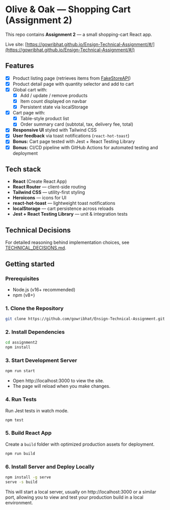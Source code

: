 # Olive & Oak — Shopping Cart (Assignment 2)

This repo contains **Assignment 2** — a small shopping-cart React app.

Live site: [https://gowribhat.github.io/Ensign-Technical-Assignment/#/](https://gowribhat.github.io/Ensign-Technical-Assignment/#/)

## Features

- [x] Product listing page (retrieves items from [FakeStoreAPI](https://fakestoreapi.com))
- [x] Product detail page with quantity selector and add to cart
- [x] Global cart with:
  - [x] Add / update / remove products
  - [x] Item count displayed on navbar
  - [x] Persistent state via localStorage
- [x] Cart page with:
  - [x] Table-style product list
  - [x] Order summary card (subtotal, tax, delivery fee, total)
- [x] **Responsive UI** styled with Tailwind CSS
- [x] **User feedback** via toast notifications (`react-hot-toast`)
- [x] **Bonus:** Cart page tested with Jest + React Testing Library
- [x] **Bonus:** CI/CD pipeline with GitHub Actions for automated testing and deployment

## Tech stack

- **React** (Create React App)
- **React Router** — client-side routing
- **Tailwind CSS** — utility-first styling
- **Heroicons** — icons for UI
- **react-hot-toast** — lightweight toast notifications
- **localStorage** — cart persistence across reloads
- **Jest + React Testing Library** — unit & integration tests

## Technical Decisions

For detailed reasoning behind implementation choices, see [TECHNICAL_DECISIONS.md](./TECHNICAL_DECISIONS.md).

## Getting started

### Prerequisites

- Node.js (v16+ recommended)
- npm (v8+)

### 1. Clone the Repository

```bash
git clone https://github.com/gowribhat/Ensign-Technical-Assignment.git
```

### 2. Install Dependencies

```bash
cd assignment2
npm install
```

### 3. Start Development Server

```bash
npm run start
```

- Open http://localhost:3000 to view the site.
- The page will reload when you make changes.

### 4. Run Tests

Run Jest tests in watch mode.

```bash
npm test
```

### 5. Build React App

Create a `build` folder with optimized production assets for deployment.

```bash
npm run build
```

### 6. Install Server and Deploy Locally

```bash
npm install -g serve
serve -s build
```

This will start a local server, usually on http://localhost:3000 or a similar port, allowing you to view and test your production build in a local environment.
